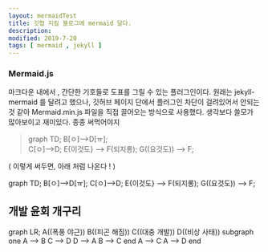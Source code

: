 ```yaml
---
layout: mermaidTest
title: 깃헙 지킬 블로그에 mermaid 달다. 
description: 
modified: 2019-7-20
tags: [ mermaid , jekyll ] 
---
```


### Mermaid.js 

마크다운 내에서 , 간단한 기호들로 도표를 그릴 수 있는 플러그인이다.
원래는 jekyll-mermaid 를 달려고 했으나, 깃허브 페이지 단에서 플러그인 차단이 걸려있어서 안되는 것 같아
Mermaid.min.js 파일을 직접 끌어오는 방식으로 사용했다. 
생각보다 쓸모가 많아보이고 재미있다. 
종종 써먹어야지 

>graph TD;
>   B[ㅇ]-->D[ㅠ];    
>   C[ㅇ]-->D;
>   E{이것도} --> F(되지롱);
>   G((요것도)) --> F;

( 이렇게 써두면, 아래 처럼 나온다 ! )
<div class="mermaid">
graph TD;
    B[ㅇ]-->D[ㅠ];
    C[ㅇ]-->D;
    E{이것도} --> F(되지롱);
    G((요것도)) --> F;
</div>

## 개발 윤회 개구리
<div class="mermaid">
graph LR;
    A((폭풍 야근))
    B((피곤 해짐))
    C((대충 개발))
    D((비상 사태))
    subgraph one
    A --> B
    C --> D
    D --> A
    B --> C
    end
    A --> C
    A --> D
    end
</div>